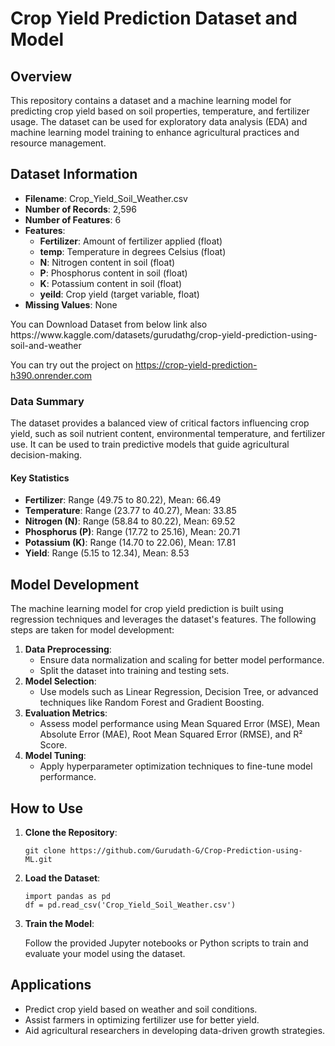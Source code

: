 <h1>Crop Yield Prediction Dataset and Model</h1>

<h2>Overview</h2>
<p>This repository contains a dataset and a machine learning model for predicting crop yield based on soil properties, temperature, and fertilizer usage. The dataset can be used for exploratory data analysis (EDA) and machine learning model training to enhance agricultural practices and resource management.</p>

<h2>Dataset Information</h2>
<ul>
    <li><strong>Filename</strong>: Crop_Yield_Soil_Weather.csv</li>
    <li><strong>Number of Records</strong>: 2,596</li>
    <li><strong>Number of Features</strong>: 6</li>
    <li><strong>Features</strong>:
        <ul>
            <li><strong>Fertilizer</strong>: Amount of fertilizer applied (float)</li>
            <li><strong>temp</strong>: Temperature in degrees Celsius (float)</li>
            <li><strong>N</strong>: Nitrogen content in soil (float)</li>
            <li><strong>P</strong>: Phosphorus content in soil (float)</li>
            <li><strong>K</strong>: Potassium content in soil (float)</li>
            <li><strong>yeild</strong>: Crop yield (target variable, float)</li>
        </ul>
    </li>
    <li><strong>Missing Values</strong>: None</li>
</ul>
<a>You can Download Dataset from below link also</a>
<href>https://www.kaggle.com/datasets/gurudathg/crop-yield-prediction-using-soil-and-weather</href>

<a>You can try out the project on</a>
<href>https://crop-yield-prediction-h390.onrender.com</href>

<h3>Data Summary</h3>
<p>The dataset provides a balanced view of critical factors influencing crop yield, such as soil nutrient content, environmental temperature, and fertilizer use. It can be used to train predictive models that guide agricultural decision-making.</p>

<h4>Key Statistics</h4>
<ul>
    <li><strong>Fertilizer</strong>: Range (49.75 to 80.22), Mean: 66.49</li>
    <li><strong>Temperature</strong>: Range (23.77 to 40.27), Mean: 33.85</li>
    <li><strong>Nitrogen (N)</strong>: Range (58.84 to 80.22), Mean: 69.52</li>
    <li><strong>Phosphorus (P)</strong>: Range (17.72 to 25.16), Mean: 20.71</li>
    <li><strong>Potassium (K)</strong>: Range (14.70 to 22.06), Mean: 17.81</li>
    <li><strong>Yield</strong>: Range (5.15 to 12.34), Mean: 8.53</li>
</ul>

<h2>Model Development</h2>
<p>The machine learning model for crop yield prediction is built using regression techniques and leverages the dataset's features. The following steps are taken for model development:</p>
<ol>
    <li><strong>Data Preprocessing</strong>:
        <ul>
            <li>Ensure data normalization and scaling for better model performance.</li>
            <li>Split the dataset into training and testing sets.</li>
        </ul>
    </li>
    <li><strong>Model Selection</strong>:
        <ul>
            <li>Use models such as Linear Regression, Decision Tree, or advanced techniques like Random Forest and Gradient Boosting.</li>
        </ul>
    </li>
    <li><strong>Evaluation Metrics</strong>:
        <ul>
            <li>Assess model performance using Mean Squared Error (MSE), Mean Absolute Error (MAE), Root Mean Squared Error (RMSE), and R² Score.</li>
        </ul>
    </li>
    <li><strong>Model Tuning</strong>:
        <ul>
            <li>Apply hyperparameter optimization techniques to fine-tune model performance.</li>
        </ul>
    </li>
</ol>

<h2>How to Use</h2>
<ol>
    <li><strong>Clone the Repository</strong>:
        <pre><code>git clone https://github.com/Gurudath-G/Crop-Prediction-using-ML.git</code></pre>
    </li>
    <li><strong>Load the Dataset</strong>:
        <pre><code>import pandas as pd
df = pd.read_csv('Crop_Yield_Soil_Weather.csv')</code></pre>
    </li>
    <li><strong>Train the Model</strong>:
        <p>Follow the provided Jupyter notebooks or Python scripts to train and evaluate your model using the dataset.</p>
    </li>
</ol>

<h2>Applications</h2>
<ul>
    <li>Predict crop yield based on weather and soil conditions.</li>
    <li>Assist farmers in optimizing fertilizer use for better yield.</li>
    <li>Aid agricultural researchers in developing data-driven growth strategies.</li>
</ul>
